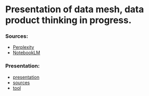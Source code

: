 # Presentation of data mesh, data product thinking in progress. 

### Sources:

   - [Perplexity](https://www.perplexity.ai/)
   - [NotebookLM](https://notebooklm.google.com/)

### Presentation:

   - [presentation](./presentation.md)
   - [sources](./sources/)
   - [tool]((https://www.evilznet.com/vscode-reveal/#/))



